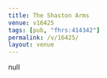 ```yaml
---
title: The Shaston Arms
venue: v16425
tags: [pub, "fhrs:414342"]
permalink: /v/16425/
layout: venue
---
```

null